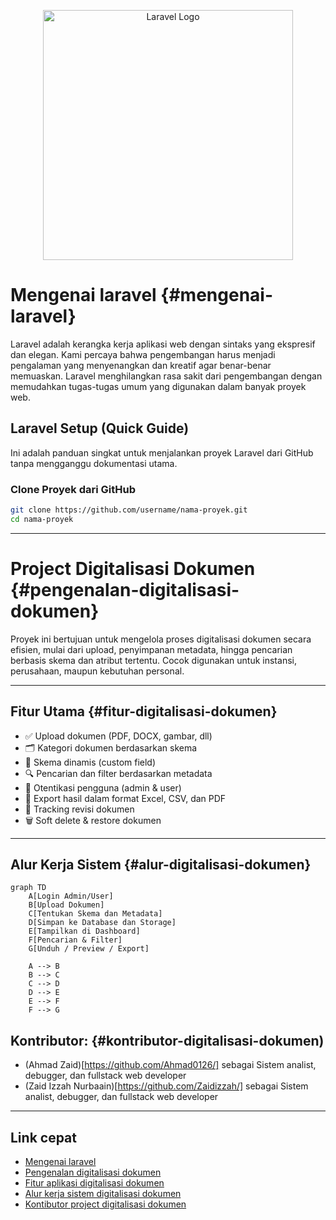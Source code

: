 <p align="center"><a href="https://laravel.com" target="_blank"><img src="https://raw.githubusercontent.com/laravel/art/master/logo-lockup/5%20SVG/2%20CMYK/1%20Full%20Color/laravel-logolockup-cmyk-red.svg" width="400" alt="Laravel Logo"></a></p>

# Mengenai laravel {#mengenai-laravel}

Laravel adalah kerangka kerja aplikasi web dengan sintaks yang ekspresif dan elegan. Kami percaya bahwa pengembangan harus menjadi pengalaman yang menyenangkan dan kreatif agar benar-benar memuaskan. Laravel menghilangkan rasa sakit dari pengembangan dengan memudahkan tugas-tugas umum yang digunakan dalam banyak proyek web.

## Laravel Setup (Quick Guide)

Ini adalah panduan singkat untuk menjalankan proyek Laravel dari GitHub tanpa mengganggu dokumentasi utama.

### Clone Proyek dari GitHub

```bash
git clone https://github.com/username/nama-proyek.git
cd nama-proyek
```

---

# Project Digitalisasi Dokumen {#pengenalan-digitalisasi-dokumen}

Proyek ini bertujuan untuk mengelola proses digitalisasi dokumen secara efisien, mulai dari upload, penyimpanan metadata, hingga pencarian berbasis skema dan atribut tertentu. Cocok digunakan untuk instansi, perusahaan, maupun kebutuhan personal.

---

## Fitur Utama {#fitur-digitalisasi-dokumen}

- ✅ Upload dokumen (PDF, DOCX, gambar, dll)
- 🗂️ Kategori dokumen berdasarkan skema
- 🧩 Skema dinamis (custom field)
- 🔍 Pencarian dan filter berdasarkan metadata
- 🔐 Otentikasi pengguna (admin & user)
- 🧾 Export hasil dalam format Excel, CSV, dan PDF
- 🔄 Tracking revisi dokumen
- 🗑️ Soft delete & restore dokumen

---

## Alur Kerja Sistem {#alur-digitalisasi-dokumen}

```mermaid
graph TD
    A[Login Admin/User]
    B[Upload Dokumen]
    C[Tentukan Skema dan Metadata]
    D[Simpan ke Database dan Storage]
    E[Tampilkan di Dashboard]
    F[Pencarian & Filter]
    G[Unduh / Preview / Export]

    A --> B
    B --> C
    C --> D
    D --> E
    E --> F
    F --> G
```

## Kontributor: {#kontributor-digitalisasi-dokumen)
- (Ahmad Zaid)[https://github.com/Ahmad0126/] sebagai Sistem analist, debugger, dan fullstack web developer
- (Zaid Izzah Nurbaain)[https://github.com/Zaidizzah/] sebagai Sistem analist, debugger, dan fullstack web developer

---

## Link cepat
- [Mengenai laravel](#mengenai-laravel)
- [Pengenalan digitalisasi dokumen](#pengenalan-digitalisasi-dokumen)
- [Fitur aplikasi digitalisasi dokumen](#fitur-digitalisasi-dokumen)
- [Alur kerja sistem digitalisasi dokumen](#alur-digitalisasi-dokumen)
- [Kontibutor project digitalisasi dokumen](#kontributor-digitalisasi-dokumen)

